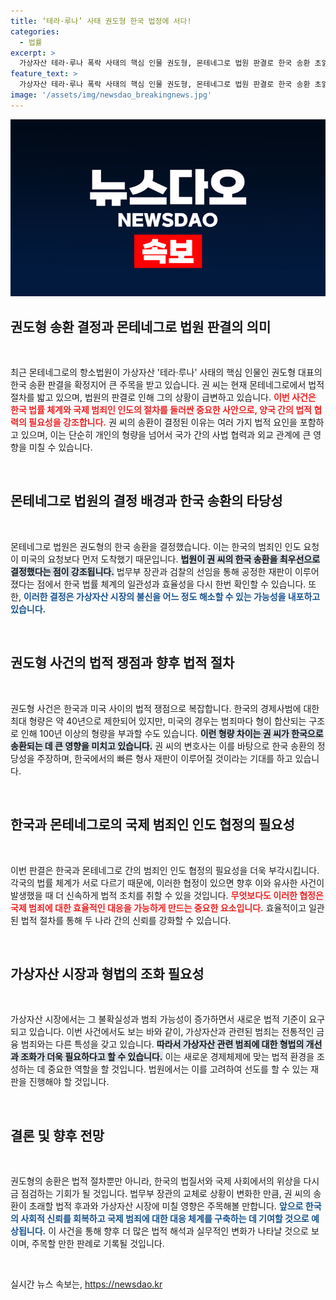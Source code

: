 ```yaml
---
title: ‘테라·루나’ 사태 권도형 한국 법정에 서다!
categories:
  - 법률
excerpt: >
  가상자산 테라·루나 폭락 사태의 핵심 인물 권도형, 몬테네그로 법원 판결로 한국 송환 초읽기에 들어갔다. 법무부 장관 교체로 상황이 급변하며, 권 씨는 최고 40년 형이 가능한 한국에서 재판받을 가능성이 커졌다.
feature_text: >
  가상자산 테라·루나 폭락 사태의 핵심 인물 권도형, 몬테네그로 법원 판결로 한국 송환 초읽기에 들어갔다. 법무부 장관 교체로 상황이 급변하며, 권 씨는 최고 40년 형이 가능한 한국에서 재판받을 가능성이 커졌다.
image: '/assets/img/newsdao_breakingnews.jpg'
---
```


<p><img src="/assets/img/newsdao_breakingnews.jpg" alt="cryptoinkorea 속보" /></p>

<h2 data-ke-size="size26">권도형 송환 결정과 몬테네그로 법원 판결의 의미</h2>

<p data-ke-size="size16">&nbsp;</p>

<p data-ke-size="size16">최근 몬테네그로의 항소법원이 가상자산 '테라·루나' 사태의 핵심 인물인 권도형 대표의 한국 송환 판결을 확정지어 큰 주목을 받고 있습니다. 권 씨는 현재 몬테네그로에서 법적 절차를 밟고 있으며, 법원의 판결로 인해 그의 상황이 급변하고 있습니다. <b><span style="color: #ee2323;">이번 사건은 한국 법률 체계와 국제 범죄인 인도의 절차를 둘러싼 중요한 사안으로, 양국 간의 법적 협력의 필요성을 강조합니다.</span></b> 권 씨의 송환이 결정된 이유는 여러 가지 법적 요인을 포함하고 있으며, 이는 단순히 개인의 형량을 넘어서 국가 간의 사법 협력과 외교 관계에 큰 영향을 미칠 수 있습니다.</p>

<p data-ke-size="size16">&nbsp;</p>

<h2 data-ke-size="size26">몬테네그로 법원의 결정 배경과 한국 송환의 타당성</h2>

<p data-ke-size="size16">&nbsp;</p>

<p data-ke-size="size16">몬테네그로 법원은 권도형의 한국 송환을 결정했습니다. 이는 한국의 범죄인 인도 요청이 미국의 요청보다 먼저 도착했기 때문입니다. <b><span style="background-color: #21538527;">법원이 권 씨의 한국 송환을 최우선으로 결정했다는 점이 강조됩니다.</span></b> 법무부 장관과 검찰의 선임을 통해 공정한 재판이 이루어졌다는 점에서 한국 법률 체계의 일관성과 효율성을 다시 한번 확인할 수 있습니다. 또한, <b><span style="color: #1a5490;">이러한 결정은 가상자산 시장의 불신을 어느 정도 해소할 수 있는 가능성을 내포하고 있습니다.</span></b></p>

<p data-ke-size="size16">&nbsp;</p>

<h2 data-ke-size="size26">권도형 사건의 법적 쟁점과 향후 법적 절차</h2>

<p data-ke-size="size16">&nbsp;</p>

<p data-ke-size="size16">권도형 사건은 한국과 미국 사이의 법적 쟁점으로 복잡합니다. 한국의 경제사범에 대한 최대 형량은 약 40년으로 제한되어 있지만, 미국의 경우는 범죄마다 형이 합산되는 구조로 인해 100년 이상의 형량을 부과할 수도 있습니다. <b><span style="background-color: #21538527;">이런 형량 차이는 권 씨가 한국으로 송환되는 데 큰 영향을 미치고 있습니다.</span></b> 권 씨의 변호사는 이를 바탕으로 한국 송환의 정당성을 주장하며, 한국에서의 빠른 형사 재판이 이루어질 것이라는 기대를 하고 있습니다.</p>

<p data-ke-size="size16">&nbsp;</p>

<h2 data-ke-size="size26">한국과 몬테네그로의 국제 범죄인 인도 협정의 필요성</h2>

<p data-ke-size="size16">&nbsp;</p>

<p data-ke-size="size16">이번 판결은 한국과 몬테네그로 간의 범죄인 인도 협정의 필요성을 더욱 부각시킵니다. 각국의 법률 체계가 서로 다르기 때문에, 이러한 협정이 있으면 향후 이와 유사한 사건이 발생했을 때 더 신속하게 법적 조치를 취할 수 있을 것입니다. <b><span style="color: #ee2323;">무엇보다도 이러한 협정은 국제 범죄에 대한 효율적인 대응을 가능하게 만드는 중요한 요소입니다.</span></b> 효율적이고 일관된 법적 절차를 통해 두 나라 간의 신뢰를 강화할 수 있습니다.</p>

<p data-ke-size="size16">&nbsp;</p>

<h2 data-ke-size="size26">가상자산 시장과 형법의 조화 필요성</h2>

<p data-ke-size="size16">&nbsp;</p>

<p data-ke-size="size16">가상자산 시장에서는 그 불확실성과 범죄 가능성이 증가하면서 새로운 법적 기준이 요구되고 있습니다. 이번 사건에서도 보는 바와 같이, 가상자산과 관련된 범죄는 전통적인 금융 범죄와는 다른 특성을 갖고 있습니다. <b><span style="background-color: #21538527;">따라서 가상자산 관련 범죄에 대한 형법의 개선과 조화가 더욱 필요하다고 할 수 있습니다.</span></b> 이는 새로운 경제체제에 맞는 법적 환경을 조성하는 데 중요한 역할을 할 것입니다. 법원에서는 이를 고려하여 선도를 할 수 있는 재판을 진행해야 할 것입니다.</p>

<p data-ke-size="size16">&nbsp;</p>

<h2 data-ke-size="size26">결론 및 향후 전망</h2>

<p data-ke-size="size16">&nbsp;</p>

<p data-ke-size="size16">권도형의 송환은 법적 절차뿐만 아니라, 한국의 법질서와 국제 사회에서의 위상을 다시금 점검하는 기회가 될 것입니다. 법무부 장관의 교체로 상황이 변화한 만큼, 권 씨의 송환이 초래할 법적 후과와 가상자산 시장에 미칠 영향은 주목해볼 만합니다. <b><span style="color: #1a5490;">앞으로 한국의 사회적 신뢰를 회복하고 국제 범죄에 대한 대응 체계를 구축하는 데 기여할 것으로 예상됩니다.</span></b> 이 사건을 통해 향후 더 많은 법적 해석과 실무적인 변화가 나타날 것으로 보이며, 주목할 만한 판례로 기록될 것입니다.</p>

<p data-ke-size="size16">&nbsp;</p>
실시간 뉴스 속보는, <a href="https://newsdao.kr" rel="dofollow">https://newsdao.kr</a>


